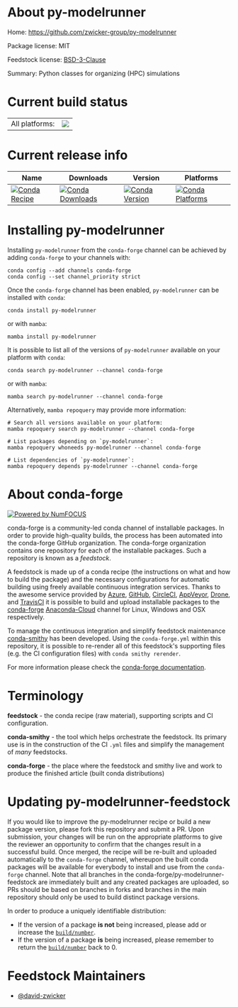 About py-modelrunner
====================

Home: https://github.com/zwicker-group/py-modelrunner

Package license: MIT

Feedstock license: [BSD-3-Clause](https://github.com/conda-forge/py-modelrunner-feedstock/blob/main/LICENSE.txt)

Summary: Python classes for organizing (HPC) simulations

Current build status
====================


<table><tr><td>All platforms:</td>
    <td>
      <a href="https://dev.azure.com/conda-forge/feedstock-builds/_build/latest?definitionId=17537&branchName=main">
        <img src="https://dev.azure.com/conda-forge/feedstock-builds/_apis/build/status/py-modelrunner-feedstock?branchName=main">
      </a>
    </td>
  </tr>
</table>

Current release info
====================

| Name | Downloads | Version | Platforms |
| --- | --- | --- | --- |
| [![Conda Recipe](https://img.shields.io/badge/recipe-py--modelrunner-green.svg)](https://anaconda.org/conda-forge/py-modelrunner) | [![Conda Downloads](https://img.shields.io/conda/dn/conda-forge/py-modelrunner.svg)](https://anaconda.org/conda-forge/py-modelrunner) | [![Conda Version](https://img.shields.io/conda/vn/conda-forge/py-modelrunner.svg)](https://anaconda.org/conda-forge/py-modelrunner) | [![Conda Platforms](https://img.shields.io/conda/pn/conda-forge/py-modelrunner.svg)](https://anaconda.org/conda-forge/py-modelrunner) |

Installing py-modelrunner
=========================

Installing `py-modelrunner` from the `conda-forge` channel can be achieved by adding `conda-forge` to your channels with:

```
conda config --add channels conda-forge
conda config --set channel_priority strict
```

Once the `conda-forge` channel has been enabled, `py-modelrunner` can be installed with `conda`:

```
conda install py-modelrunner
```

or with `mamba`:

```
mamba install py-modelrunner
```

It is possible to list all of the versions of `py-modelrunner` available on your platform with `conda`:

```
conda search py-modelrunner --channel conda-forge
```

or with `mamba`:

```
mamba search py-modelrunner --channel conda-forge
```

Alternatively, `mamba repoquery` may provide more information:

```
# Search all versions available on your platform:
mamba repoquery search py-modelrunner --channel conda-forge

# List packages depending on `py-modelrunner`:
mamba repoquery whoneeds py-modelrunner --channel conda-forge

# List dependencies of `py-modelrunner`:
mamba repoquery depends py-modelrunner --channel conda-forge
```


About conda-forge
=================

[![Powered by
NumFOCUS](https://img.shields.io/badge/powered%20by-NumFOCUS-orange.svg?style=flat&colorA=E1523D&colorB=007D8A)](https://numfocus.org)

conda-forge is a community-led conda channel of installable packages.
In order to provide high-quality builds, the process has been automated into the
conda-forge GitHub organization. The conda-forge organization contains one repository
for each of the installable packages. Such a repository is known as a *feedstock*.

A feedstock is made up of a conda recipe (the instructions on what and how to build
the package) and the necessary configurations for automatic building using freely
available continuous integration services. Thanks to the awesome service provided by
[Azure](https://azure.microsoft.com/en-us/services/devops/), [GitHub](https://github.com/),
[CircleCI](https://circleci.com/), [AppVeyor](https://www.appveyor.com/),
[Drone](https://cloud.drone.io/welcome), and [TravisCI](https://travis-ci.com/)
it is possible to build and upload installable packages to the
[conda-forge](https://anaconda.org/conda-forge) [Anaconda-Cloud](https://anaconda.org/)
channel for Linux, Windows and OSX respectively.

To manage the continuous integration and simplify feedstock maintenance
[conda-smithy](https://github.com/conda-forge/conda-smithy) has been developed.
Using the ``conda-forge.yml`` within this repository, it is possible to re-render all of
this feedstock's supporting files (e.g. the CI configuration files) with ``conda smithy rerender``.

For more information please check the [conda-forge documentation](https://conda-forge.org/docs/).

Terminology
===========

**feedstock** - the conda recipe (raw material), supporting scripts and CI configuration.

**conda-smithy** - the tool which helps orchestrate the feedstock.
                   Its primary use is in the construction of the CI ``.yml`` files
                   and simplify the management of *many* feedstocks.

**conda-forge** - the place where the feedstock and smithy live and work to
                  produce the finished article (built conda distributions)


Updating py-modelrunner-feedstock
=================================

If you would like to improve the py-modelrunner recipe or build a new
package version, please fork this repository and submit a PR. Upon submission,
your changes will be run on the appropriate platforms to give the reviewer an
opportunity to confirm that the changes result in a successful build. Once
merged, the recipe will be re-built and uploaded automatically to the
`conda-forge` channel, whereupon the built conda packages will be available for
everybody to install and use from the `conda-forge` channel.
Note that all branches in the conda-forge/py-modelrunner-feedstock are
immediately built and any created packages are uploaded, so PRs should be based
on branches in forks and branches in the main repository should only be used to
build distinct package versions.

In order to produce a uniquely identifiable distribution:
 * If the version of a package **is not** being increased, please add or increase
   the [``build/number``](https://docs.conda.io/projects/conda-build/en/latest/resources/define-metadata.html#build-number-and-string).
 * If the version of a package **is** being increased, please remember to return
   the [``build/number``](https://docs.conda.io/projects/conda-build/en/latest/resources/define-metadata.html#build-number-and-string)
   back to 0.

Feedstock Maintainers
=====================

* [@david-zwicker](https://github.com/david-zwicker/)


